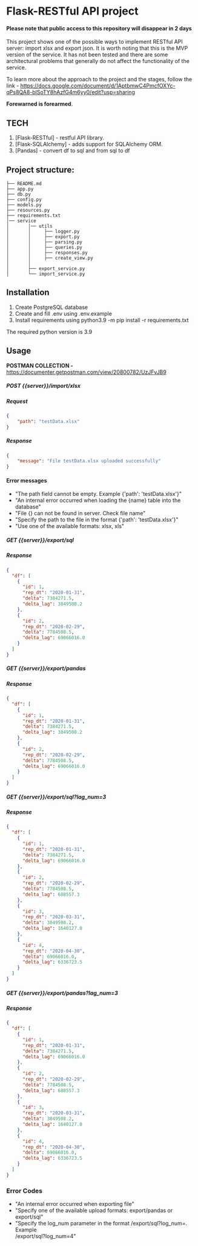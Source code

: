 # Flask-RESTful API project

#### Please note that public access to this repository will disappear in 2 days

This project shows one of the possible ways to implement RESTful API server: import xlsx and export json. It is worth noting that this is the MVP version of the service. It has not been tested and there are some architectural problems that generally do not affect the functionality of the service.

To learn more about the approach to the project and the stages, follow the link - https://docs.google.com/document/d/1AptbmwC4PmcfOXYc-qPs8QA8-blSoTY8hAzfG4m6yy0/edit?usp=sharing

<b>Forewarned is forearmed</b>.

## TECH
1. [Flask-RESTful] - restful API library.
2. [Flask-SQLAlchemy] - adds support for SQLAlchemy ORM.
3. [Pandas] - convert df to sql and from sql to df

## Project structure:
```
├── README.md
├── app.py
├── db.py
├── config.py
├── models.py
├── resources.py
├── requirements.txt
│── service
│       │── utils
│       │     ├── logger.py
│       │     ├── export.py
│       │     ├── parsing.py
│       │     ├── queries.py
│       │     ├── responses.py
│       │     ├── create_view.py
│       │     
│       ├── export_service.py
│       └── import_service.py
```

## Installation

1. Create PostgreSQL database
2. Create and fill .env using .env.example
3. Install requirements using python3.9 -m pip install -r requirements.txt

The required python version is 3.9

## Usage

**POSTMAN COLLECTION -** 
https://documenter.getpostman.com/view/20800782/UzJFvJB9


##### POST {{server}}/import/xlsx

##### Request
```json
{
    "path": "testData.xlsx"
}
```
##### Response
```json
{
    "message": "File testData.xlsx uploaded successfully"
}
```

#### Error messages
*   "The path field cannot be empty. Example {'path': 'testData.xlsx'}"
*   "An internal error occurred when loading the {name} table into the database"
*   "File {} can not be found in server. Check file name"
*   "Specify the path to the file in the format {'path': 'testData.xlsx'}"
*   "Use one of the available formats: xlsx, xls"


##### GET {{server}}/export/sql

##### Response
```json
{
  "df": [
    {
      "id": 1,
      "rep_dt": "2020-01-31",
      "delta": 7384271.5,
      "delta_lag": 3849508.2
    },
    {
      "id": 2,
      "rep_dt": "2020-02-29",
      "delta": 7784508.5,
      "delta_lag": 69066016.0
    }
  ]
}
```
##### GET {{server}}/export/pandas

##### Response
```json
{
  "df": [
    {
      "id": 1,
      "rep_dt": "2020-01-31",
      "delta": 7384271.5,
      "delta_lag": 3849508.2
    },
    {
      "id": 2,
      "rep_dt": "2020-02-29",
      "delta": 7784508.5,
      "delta_lag": 69066016.0
    }
  ]
}
```
##### GET {{server}}/export/sql?lag_num=3

##### Response
```json
{
  "df": [
    {
      "id": 1,
      "rep_dt": "2020-01-31",
      "delta": 7384271.5,
      "delta_lag": 69066016.0
    },
    {
      "id": 2,
      "rep_dt": "2020-02-29",
      "delta": 7784508.5,
      "delta_lag": 688557.3
    },
    {
      "id": 3,
      "rep_dt": "2020-03-31",
      "delta": 3849508.2,
      "delta_lag": 1640127.0
    },
    {
      "id": 4,
      "rep_dt": "2020-04-30",
      "delta": 69066016.0,
      "delta_lag": 6336723.5
    }
  ]
}
```
##### GET {{server}}/export/pandas?lag_num=3

##### Response
```json
{
  "df": [
    {
      "id": 1,
      "rep_dt": "2020-01-31",
      "delta": 7384271.5,
      "delta_lag": 69066016.0
    },
    {
      "id": 2,
      "rep_dt": "2020-02-29",
      "delta": 7784508.5,
      "delta_lag": 688557.3
    },
    {
      "id": 3,
      "rep_dt": "2020-03-31",
      "delta": 3849508.2,
      "delta_lag": 1640127.0
    },
    {
      "id": 4,
      "rep_dt": "2020-04-30",
      "delta": 69066016.0,
      "delta_lag": 6336723.5
    }
  ]
}
```

### Error Codes

*   "An internal error occurred when exporting file"
*   "Specify one of the available upload formats: export/pandas or export/sql"
*   "Specify the log_num parameter in the format /export/sql?log_num=. Example  
    /export/sql?log_num=4"
